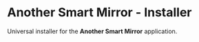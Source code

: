# Another Smart Mirror - Installer
Universal installer for the **Another Smart Mirror** application.